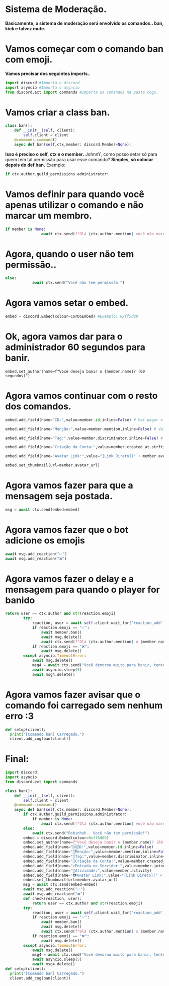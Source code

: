  # Sistema de Moderação.
 
 **Basicamente, o sistema de moderação será envolvido os comandos.. ban, kick e talvez mute.**

# Vamos começar com o comando ban com emoji.

 **Vamos precisar dos seguintes imports..**
```Python
import discord #Importa o discord
import asyncio #Importa o asyncio
from discord.ext import commands #Importa os comandos na pasta cogs.
```
# Vamos criar a class ban.
```Python
class ban():
    def __init__(self, client):
        self.client = client
    @commands.command()
    async def ban(self,ctx,member: discord.Member=None):
```
**Isso é preciso o self, ctx e o member.**
JohnnY, como posso setar só para quem tem tal permissão para usar esse comando?
**Simples, só colocar depois do def ban.**
Exemplo:
```Python
if ctx.author.guild_permissions.administrator:
```
# Vamos definir para quando você apenas utilizar o comando e não marcar um membro.
```Python
if member is None:
                await ctx.send(f"Olá {ctx.author.mention} você não marcou um user para banir")
```
# Agora, quando o user não tem permissão..
```Python
else:
            await ctx.send("Você não tem permissão!")
```
# Agora vamos setar o embed.
```Python
embed = discord.Embed(colour=CorDoEmbed) #Exemplo: 0xff5d00
```
# Ok, agora vamos dar para o administrador 60 segundos para banir.
```
embed.set_author(name=f"Você deseja banir o {member.name}? (60 segundos)")
```
# Agora vamos continuar com o resto dos comandos.
```Python
embed.add_field(name="ID:",value=member.id,inline=False) # Vai pegar o id do player que vai ser punido

embed.add_field(name="Menção:",value=member.mention,inline=False) # Vai mencionar o player punido

embed.add_field(name="Tag:",value=member.discriminator,inline=False) # Vai mostrar a tag do player punido

embed.add_field(name="Criação da Conta:",value=member.created_at.strftime("**%H:%M:%S - %d/%m/20%y**"),inline=False) #Dia de criação de conta do player punido    

embed.add_field(name="Avatar Link:",value="[Link Direto](" + member.avatar_url + ")\n",inline=False) #Vai pegar o link do avatar do player punido   

embed.set_thumbnail(url=member.avatar_url)
```
# Agora vamos fazer para que a mensagem seja postada.
```Python
msg = await ctx.send(embed=embed)
```
# Agora vamos fazer que o bot adicione os emojis
```Python
await msg.add_reaction("✅")
await msg.add_reaction("❌")
```
# Agora vamos fazer o delay e a mensagem para quando o player for banido

```Python
return user == ctx.author and str(reaction.emoji)
        try:
            reaction, user = await self.client.wait_for('reaction_add', timeout=60.0, check=check)
            if reaction.emoji == "✅":
                await member.ban()
                await msg.delete()
                await ctx.send(f"Olá {ctx.author.mention} o {member.name} foi banido com sucesso")
            if reaction.emoji == "❌":
                await msg.delete()
        except asyncio.TimeoutError:
            await msg.delete()
            msg4 = await ctx.send("Você demorou muito para banir, tente novamente!")
            await asyncio.sleep(5)
            await msg4.delete()
```

# Agora vamos fazer avisar que o comando foi carregado sem nenhum erro :3

```Python
def setup(client):
  print("[Comando ban] Carregado.")
  client.add_cog(ban(client))
```
# Final:

```Python
import discord
import asyncio
from discord.ext import commands

class ban():
    def __init__(self, client):
        self.client = client
    @commands.command()
    async def ban(self,ctx,member: discord.Member=None):
        if ctx.author.guild_permissions.administrator:
            if member is None:
                await ctx.send(f"Olá {ctx.author.mention} você não marcou um user para banir")
        else:
            await ctx.send("Bobinhuh.. Você não tem permissão!")
        embed = discord.Embed(colour=0xff5d00)
        embed.set_author(name=f"Você deseja banir o {member.name}? (60 segundos)")
        embed.add_field(name="🆔ID:",value=member.id,inline=False)
        embed.add_field(name="📶Menção:",value=member.mention,inline=False)
        embed.add_field(name="🔢Tag:",value=member.discriminator,inline=False)
        embed.add_field(name="📆Criação da Conta:",value=member.created_at.strftime("**%H:%M:%S - %d/%m/20%y**"),inline=False)
        embed.add_field(name="☑️Entrada no Servidor:",value=member.joined_at.strftime("**%H:%M:%S - %d/%m/20%y**"),inline=False)
        embed.add_field(name="📱Atividade:",value=member.activity)
        embed.add_field(name="📷Avatar Link:",value="[Link Direto](" + member.avatar_url + ")\n",inline=False)
        embed.set_thumbnail(url=member.avatar_url)
        msg = await ctx.send(embed=embed)
        await msg.add_reaction("✅")
        await msg.add_reaction("❌")
        def check(reaction, user):
            return user == ctx.author and str(reaction.emoji)
        try:
            reaction, user = await self.client.wait_for('reaction_add', timeout=60.0, check=check)
            if reaction.emoji == "✅":
                await member.ban()
                await msg.delete()
                await ctx.send(f"Olá {ctx.author.mention} o {member.name} foi banido com sucesso")
            if reaction.emoji == "❌":
                await msg.delete()
        except asyncio.TimeoutError:
            await msg.delete()
            msg4 = await ctx.send("Você demorou muito para banir, tente novamente!")
            await asyncio.sleep(5)
            await msg4.delete()
def setup(client):
  print("[Comando ban] Carregado.")
  client.add_cog(ban(client))
```
